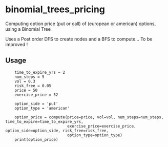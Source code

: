 # binomial_trees_pricing
Computing option price (put or call) of (european or american) options, using a Binomial Tree

Uses a Post order DFS to create nodes and a BFS to compute... To be improved !

## Usage
```
    time_to_expire_yrs = 2
    num_steps = 5
    vol = 0.3
    risk_free = 0.05
    price = 50
    exercise_price = 52

    option_side = 'put'
    option_type = 'american'

    option_price = compute(price=price, vol=vol, num_steps=num_steps, time_to_expire=time_to_expire_yrs,
                           exercise_price=exercise_price, option_side=option_side, risk_free=risk_free,
                           option_type=option_type)
    print(option_price)
```